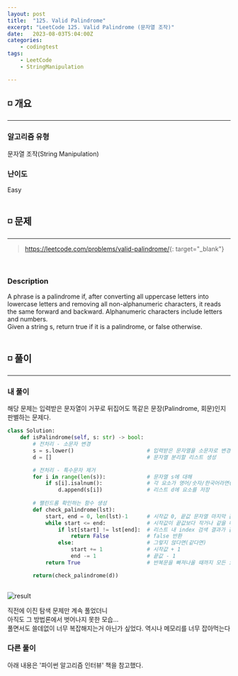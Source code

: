 ```yaml
---
layout: post
title:  "125. Valid Palindrome"
excerpt: "LeetCode 125. Valid Palindrome (문자열 조작)"
date:   2023-08-03T5:04:00Z
categories:
    - codingtest
tags:
    - LeetCode
    - StringManipulation

---
```


## ◽ 개요
---
### 알고리즘 유형
문자열 조작(String Manipulation)

### 난이도
Easy
<br/><br/>

## ◽ 문제
---
> <https://leetcode.com/problems/valid-palindrome/>{: target="_blank"}
<br/>

### Description
A phrase is a palindrome if, after converting all uppercase letters into lowercase letters and removing all non-alphanumeric characters, it reads the same forward and backward. Alphanumeric characters include letters and numbers.  
Given a string s, return true if it is a palindrome, or false otherwise.
<br/><br/>

## ◽ 풀이
---
### 내 풀이
해당 문제는 입력받은 문자열이 거꾸로 뒤집어도 똑같은 문장(Palindrome, 회문)인지 판별하는 문제다.

```python
class Solution:
    def isPalindrome(self, s: str) -> bool:
        # 전처리 - 소문자 변경
        s = s.lower()                       # 입력받은 문자열을 소문자로 변경
        d = []                              # 문자열 분리할 리스트 생성

        # 전처리 - 특수문자 제거
        for i in range(len(s)):             # 문자열 s에 대해
            if s[i].isalnum():              # 각 요소가 영어/숫자/한국어라면(isalnum)
                d.append(s[i])              # 리스트 d에 요소를 저장
        
        # 팰린드롬 확인하는 함수 생성
        def check_palindrome(lst):
            start, end = 0, len(lst)-1      # 시작값 0, 끝값 문자열 마지막 값으로 설정 
            while start <= end:             # 시작값이 끝값보다 작거나 같을 때
                if lst[start] != lst[end]:  # 리스트 내 index 검색 결과가 같지 않으면
                    return False            # false 반환
                else:                       # 그렇지 않다면(같다면)
                    start += 1              # 시작값 + 1
                    end -= 1                # 끝값 - 1
            return True                     # 반복문을 빠져나올 때까지 모든 요소가 같다면 True 반환

        return(check_palindrome(d))
            
```
![result](https://github.com/SubinJin98/SubinJin98.github.io/assets/116137904/5c54e3fc-c57b-4e86-aae6-c9818fe387c8)

직전에 이진 탐색 문제만 계속 풀었더니  
아직도 그 방법론에서 벗어나지 못한 모습...  
풀면서도 쓸데없이 너무 복잡해지는거 아닌가 싶었다. 역시나 메모리를 너무 잡아먹는다  

### 다른 풀이
아래 내용은 '파이썬 알고리즘 인터뷰' 책을 참고했다.